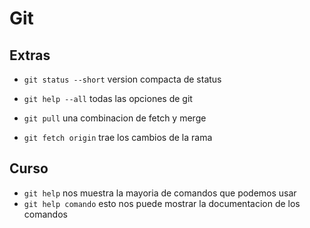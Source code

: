 # Git

## Extras

* `git status --short` version compacta de status
* `git help --all` todas las opciones de git

* `git pull` una combinacion de fetch y merge
* `git fetch origin` trae los cambios de la rama

## Curso

* `git help` nos muestra la mayoria de comandos que podemos usar
* `git help comando` esto nos puede mostrar la documentacion de los comandos